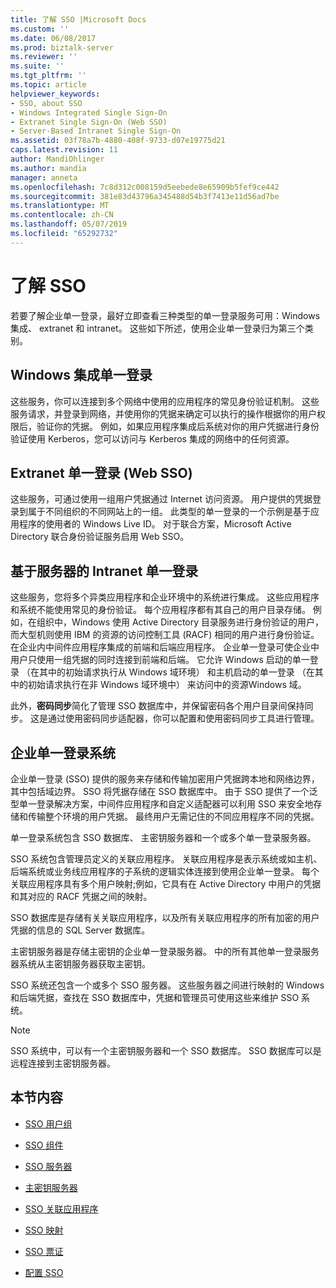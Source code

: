 ```yaml
---
title: 了解 SSO |Microsoft Docs
ms.custom: ''
ms.date: 06/08/2017
ms.prod: biztalk-server
ms.reviewer: ''
ms.suite: ''
ms.tgt_pltfrm: ''
ms.topic: article
helpviewer_keywords:
- SSO, about SSO
- Windows Integrated Single Sign-On
- Extranet Single Sign-On (Web SSO)
- Server-Based Intranet Single Sign-On
ms.assetid: 03f78a7b-4880-408f-9733-d07e19775d21
caps.latest.revision: 11
author: MandiOhlinger
ms.author: mandia
manager: anneta
ms.openlocfilehash: 7c8d312c008159d5eebede8e65909b5fef9ce442
ms.sourcegitcommit: 381e83d43796a345488d54b3f7413e11d56ad7be
ms.translationtype: MT
ms.contentlocale: zh-CN
ms.lasthandoff: 05/07/2019
ms.locfileid: "65292732"
---
```

# <a name="understanding-sso"></a>了解 SSO
若要了解企业单一登录，最好立即查看三种类型的单一登录服务可用：Windows 集成、 extranet 和 intranet。 这些如下所述，使用企业单一登录归为第三个类别。  
  
## <a name="windows-integrated-single-sign-on"></a>Windows 集成单一登录  
 这些服务，你可以连接到多个网络中使用的应用程序的常见身份验证机制。 这些服务请求，并登录到网络，并使用你的凭据来确定可以执行的操作根据你的用户权限后，验证你的凭据。 例如，如果应用程序集成后系统对你的用户凭据进行身份验证使用 Kerberos，您可以访问与 Kerberos 集成的网络中的任何资源。  
  
## <a name="extranet-single-sign-on-web-sso"></a>Extranet 单一登录 (Web SSO)  
 这些服务，可通过使用一组用户凭据通过 Internet 访问资源。 用户提供的凭据登录到属于不同组织的不同网站上的一组。 此类型的单一登录的一个示例是基于应用程序的使用者的 Windows Live ID。 对于联合方案，Microsoft Active Directory 联合身份验证服务启用 Web SSO。  
  
## <a name="server-based-intranet-single-sign-on"></a>基于服务器的 Intranet 单一登录  
 这些服务，您将多个异类应用程序和企业环境中的系统进行集成。 这些应用程序和系统不能使用常见的身份验证。 每个应用程序都有其自己的用户目录存储。 例如，在组织中，Windows 使用 Active Directory 目录服务进行身份验证的用户，而大型机则使用 IBM 的资源的访问控制工具 (RACF) 相同的用户进行身份验证。 在企业内中间件应用程序集成的前端和后端应用程序。 企业单一登录可使企业中用户只使用一组凭据的同时连接到前端和后端。 它允许 Windows 启动的单一登录 （在其中的初始请求执行从 Windows 域环境） 和主机启动的单一登录 （在其中的初始请求执行在非 Windows 域环境中） 来访问中的资源Windows 域。  
  
 此外，**密码同步**简化了管理 SSO 数据库中，并保留密码各个用户目录间保持同步。 这是通过使用密码同步适配器，你可以配置和使用密码同步工具进行管理。  
  
## <a name="the-enterprise-single-sign-on-system"></a>企业单一登录系统  
 企业单一登录 (SSO) 提供的服务来存储和传输加密用户凭据跨本地和网络边界，其中包括域边界。 SSO 将凭据存储在 SSO 数据库中。 由于 SSO 提供了一个泛型单一登录解决方案，中间件应用程序和自定义适配器可以利用 SSO 来安全地存储和传输整个环境的用户凭据。 最终用户无需记住的不同应用程序不同的凭据。  
  
 单一登录系统包含 SSO 数据库、 主密钥服务器和一个或多个单一登录服务器。  
  
 SSO 系统包含管理员定义的关联应用程序。 关联应用程序是表示系统或如主机、 后端系统或业务线应用程序的子系统的逻辑实体连接到使用企业单一登录。 每个关联应用程序具有多个用户映射;例如，它具有在 Active Directory 中用户的凭据和其对应的 RACF 凭据之间的映射。  
  
 SSO 数据库是存储有关关联应用程序，以及所有关联应用程序的所有加密的用户凭据的信息的 SQL Server 数据库。  
  
 主密钥服务器是存储主密钥的企业单一登录服务器。 中的所有其他单一登录服务器系统从主密钥服务器获取主密钥。  
  
 SSO 系统还包含一个或多个 SSO 服务器。 这些服务器之间进行映射的 Windows 和后端凭据，查找在 SSO 数据库中，凭据和管理员可使用这些来维护 SSO 系统。  
  
> [!NOTE]
>  SSO 系统中，可以有一个主密钥服务器和一个 SSO 数据库。 SSO 数据库可以是远程连接到主密钥服务器。  
  
## <a name="in-this-section"></a>本节内容  
  
-   [SSO 用户组](../core/sso-user-groups.md)  
  
-   [SSO 组件](../core/sso-components.md)  
  
-   [SSO 服务器](../core/sso-server.md)  
  
-   [主密钥服务器](../core/master-secret-server.md)  
  
-   [SSO 关联应用程序](../core/sso-affiliate-applications.md)  
  
-   [SSO 映射](../core/sso-mappings.md)  
  
-   [SSO 票证](../core/sso-tickets.md)  
  
-   [配置 SSO](../core/configuring-sso.md)